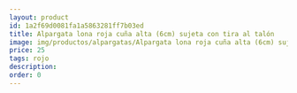 ```yaml
---
layout: product
id: 1a2f69d0081fa1a5863281ff7b03ed
title: Alpargata lona roja cuña alta (6cm) sujeta con tira al talón
image: img/productos/alpargatas/Alpargata lona roja cuña alta (6cm) sujeta con tira al talón=25=rojo.webp
price: 25
tags: rojo
description: 
order: 0
---
```

